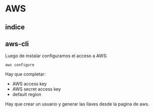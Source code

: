 # AWS

## indice


## aws-cli


Luego de instalar configuramos el acceso a AWS:

```
aws configure
```

Hay que completar:

- AWS access key
- AWS secret access key
- default region

Hay que crear un usuario y generar las llaves desde la pagina de aws.
